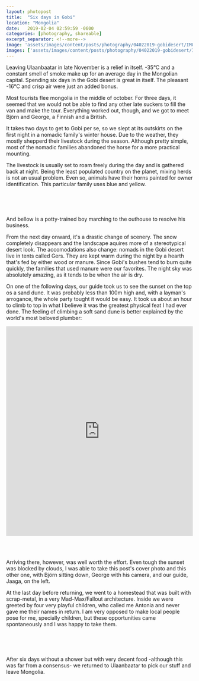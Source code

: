 ```yaml
---
layout: photopost
title:  "Six days in Gobi"
location: "Mongolia"
date:   2019-02-04 02:59:59 -0600
categories: [photography, shareable]
excerpt_separator: <!--more-->
image: 'assets/images/content/posts/photography/04022019-gobidesert/IMG_5718.jpg'
images: ['assets/images/content/posts/photography/04022019-gobidesert/IMG_5467.jpg', 'assets/images/content/posts/photography/04022019-gobidesert/IMG_5471.jpg', 'assets/images/content/posts/photography/04022019-gobidesert/IMG_5478.jpg', 'assets/images/content/posts/photography/04022019-gobidesert/IMG_5486.jpg', 'assets/images/content/posts/photography/04022019-gobidesert/IMG_5586.jpg', 'assets/images/content/posts/photography/04022019-gobidesert/IMG_5626.jpg', 'assets/images/content/posts/photography/04022019-gobidesert/IMG_5637.jpg', 'assets/images/content/posts/photography/04022019-gobidesert/IMG_5653.jpg', 'assets/images/content/posts/photography/04022019-gobidesert/IMG_5716.jpg', 'assets/images/content/posts/photography/04022019-gobidesert/IMG_5880.jpg']
---
```

Leaving Ulaanbaatar in late November is a relief in itself. -35°C and a constant smell of smoke make up for an average day in the Mongolian capital. Spending six days in the Gobi desert is great in itself. The pleasant -16°C and crisp air were just an added bonus.

Most tourists flee mongolia in the middle of october. For three days, it seemed that we would not be able to find any other late suckers to fill the van and make the tour. Everything worked out, though, and we got to meet Björn and George, a Finnish and a British.<!--more-->

It takes two days to get to Gobi per se, so we slept at its outskirts on the first night in a nomadic family's winter house. Due to the weather, they mostly shepperd their livestock during the season. Although pretty simple, most of the nomadic families abandoned the horse for a more practical mounting.
<span class="image fit" style="margin-bottom:4.5em; margin-top:0.8em">
  <img src="{{ site.baseurl }}/assets/images/content/posts/photography/04022019-gobidesert/IMG_5471.jpg" alt="" />
</span>

The livestock is usually set to roam freely during the day and is gathered back at night. Being the least populated country on the planet, mixing herds is not an usual problem. Even so, animals have their horns painted for owner identification. This particular family uses blue and yellow.
<div class="row" style="margin-bottom:4.5em; margin-top:0.8em">
    <div class="6u 12u(small)">
        <span class="image fit">
          <img src="{{ site.baseurl }}/assets/images/content/posts/photography/04022019-gobidesert/IMG_5478.jpg" alt="" />
        </span>
    </div>
    <div class="6u 12u(small)">
        <span class="image fit">
          <img src="{{ site.baseurl }}/assets/images/content/posts/photography/04022019-gobidesert/IMG_5467.jpg" alt="" />
        </span>
    </div>
</div>

And bellow is a potty-trained boy marching to the outhouse to resolve his business.
<span class="image fit" style="margin-bottom:4.5em; margin-top:0.8em">
  <img src="{{ site.baseurl }}/assets/images/content/posts/photography/04022019-gobidesert/IMG_5486.jpg" alt="" />
</span>

From the next day onward, it's a drastic change of scenery. The snow completely disappears and the landscape aquires more of a stereotypical desert look. The accomodations also change: nomads in the Gobi desert live in tents called Gers. They are kept warm during the night by a hearth that's fed by either wood or manure. Since Gobi's bushes tend to burn quite quickly, the families that used manure were our favorites. The night sky was absolutely amazing, as it tends to be when the air is dry.
<span class="image fit" style="margin-bottom:4.5em; margin-top:0.8em">
  <img src="{{ site.baseurl }}/assets/images/content/posts/photography/04022019-gobidesert/IMG_5586.jpg" alt="" />
</span>

On one of the following days, our guide took us to see the sunset on the top os a sand dune. It was probably less than 100m high and, with a layman's arrogance, the whole party tought it would be easy. It took us about an hour to climb to top in what I believe it was the greatest physical feat I had ever done. The feeling of climbing a soft sand dune is better explained by the world's most beloved plumber: 

<div style="height:20em; text-align:center; position:relative;padding-top:56.25%;margin-bottom:4.5em; margin-top:0.8em">
<iframe style="position:absolute;top:0;left:0;width:100%;height:100%;" src="https://www.youtube.com/embed/B-udfiFZcko" frameborder="0" allowfullscreen></iframe>
</div>
Arriving there, however, was well worth the effort. Even tough the sunset was blocked by clouds, I was able to take this post's cover photo and this other one, with Björn sitting down, George with his camera, and our guide, Jaaga, on the left.
<span class="image fit" style="margin-bottom:4.5em; margin-top:0.8em">
  <img src="{{ site.baseurl }}/assets/images/content/posts/photography/04022019-gobidesert/IMG_5716.jpg" alt="" />
</span>

At the last day before returning, we went to a homestead that was built with scrap-metal, in a very Mad-Max/Fallout architecture. Inside we were greeted by four very playful children, who called me Antonia and never gave me their names in return. I am very opposed to make local people pose for me, specially children, but these opportunities came spontaneously and I was happy to take them.
<span class="image fit" style="margin-bottom:0.8em; margin-top:0.8em">
  <img src="{{ site.baseurl }}/assets/images/content/posts/photography/04022019-gobidesert/IMG_5637.jpg" alt="" />
</span>
<div class="row" style="margin-bottom:4.5em; margin-top:0">
    <div class="6u 12u(small)">
        <span class="image fit">
          <img src="{{ site.baseurl }}/assets/images/content/posts/photography/04022019-gobidesert/IMG_5653.jpg" alt="" />
        </span>
    </div>
    <div class="6u 12u(small)">
        <span class="image fit">
          <img src="{{ site.baseurl }}/assets/images/content/posts/photography/04022019-gobidesert/IMG_5626.jpg" alt="" />
        </span>
    </div>
</div>


After six days without a shower but with very decent food -although this was far from a consensus- we returned to Ulaanbaatar to pick our stuff and leave Mongolia.
<span class="image fit" style="margin-bottom:0.8em; margin-top:0.8em">
  <img src="{{ site.baseurl }}/assets/images/content/posts/photography/04022019-gobidesert/IMG_5880.jpg" alt="" />
</span>
